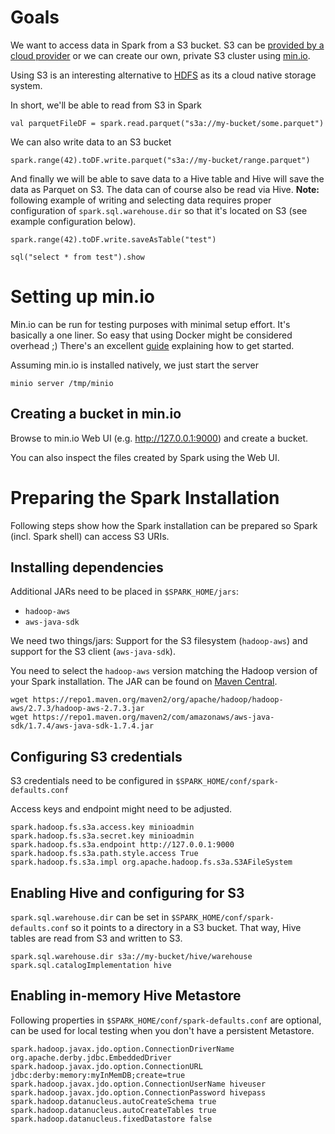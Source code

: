 # Goals

We want to access data in Spark from a S3 bucket. S3 can be [provided by a cloud provider](https://aws.amazon.com/en/s3/) or we can create our own, private S3 cluster using [min.io](https://docs.min.io/docs/minio-quickstart-guide.html).

Using S3 is an interesting alternative to [HDFS](https://hadoop.apache.org/docs/r1.2.1/hdfs_design.html) as its a cloud native storage system.

In short, we'll be able to read from S3 in Spark

```
val parquetFileDF = spark.read.parquet("s3a://my-bucket/some.parquet")
```

We can also write data to an S3 bucket

```spark.range(42).toDF.write.parquet("s3a://my-bucket/range.parquet")```

And finally we will be able to save data to a Hive table and Hive will save the data as Parquet on S3. The data can of course also be read via Hive. **Note:** following example of writing and selecting data requires proper configuration of  ```spark.sql.warehouse.dir``` so that it's located on S3 (see example configuration below).

```
spark.range(42).toDF.write.saveAsTable("test")

sql("select * from test").show
```

# Setting up min.io

Min.io can be run for testing purposes with minimal setup effort. It's basically a one liner. So easy that using Docker might be considered overhead ;) There's an excellent [guide](https://docs.min.io/docs/minio-quickstart-guide.html) explaining how to get started.

Assuming min.io is installed natively, we just start the server

```minio server /tmp/minio```

## Creating a bucket in min.io

Browse to min.io Web UI (e.g. http://127.0.0.1:9000) and create a bucket. 

You can also inspect the files created by Spark using the Web UI.

# Preparing the Spark Installation

Following steps show how the Spark installation can be prepared so Spark (incl. Spark shell) can access S3 URIs. 

## Installing dependencies

Additional JARs need to be placed in ```$SPARK_HOME/jars```:

* ```hadoop-aws```
* ```aws-java-sdk```

We need two things/jars: Support for the S3 filesystem (```hadoop-aws```) and support for the S3 client (```aws-java-sdk```).

 You need to select the ```hadoop-aws``` version matching the Hadoop version of your Spark installation. The JAR can be found on [Maven Central](https://mvnrepository.com/artifact/org.apache.hadoop/hadoop-aws/).

```
wget https://repo1.maven.org/maven2/org/apache/hadoop/hadoop-aws/2.7.3/hadoop-aws-2.7.3.jar
wget https://repo1.maven.org/maven2/com/amazonaws/aws-java-sdk/1.7.4/aws-java-sdk-1.7.4.jar
```

## Configuring S3 credentials

S3 credentials need to be configured in ```$SPARK_HOME/conf/spark-defaults.conf```

Access keys and endpoint might need to be adjusted.

```
spark.hadoop.fs.s3a.access.key minioadmin
spark.hadoop.fs.s3a.secret.key minioadmin
spark.hadoop.fs.s3a.endpoint http://127.0.0.1:9000
spark.hadoop.fs.s3a.path.style.access True
spark.hadoop.fs.s3a.impl org.apache.hadoop.fs.s3a.S3AFileSystem
```

## Enabling Hive and configuring for S3

```spark.sql.warehouse.dir``` can be set in ```$SPARK_HOME/conf/spark-defaults.conf``` so it points to a directory in a S3 bucket. That way, Hive tables are read from S3 and written to S3.

```
spark.sql.warehouse.dir s3a://my-bucket/hive/warehouse
spark.sql.catalogImplementation hive
```

## Enabling in-memory Hive Metastore

Following properties in ```$SPARK_HOME/conf/spark-defaults.conf``` are optional, can be used for local testing when you don't have a persistent Metastore.

```
spark.hadoop.javax.jdo.option.ConnectionDriverName org.apache.derby.jdbc.EmbeddedDriver
spark.hadoop.javax.jdo.option.ConnectionURL jdbc:derby:memory:myInMemDB;create=true
spark.hadoop.javax.jdo.option.ConnectionUserName hiveuser
spark.hadoop.javax.jdo.option.ConnectionPassword hivepass
spark.hadoop.datanucleus.autoCreateSchema true
spark.hadoop.datanucleus.autoCreateTables true
spark.hadoop.datanucleus.fixedDatastore false
```

